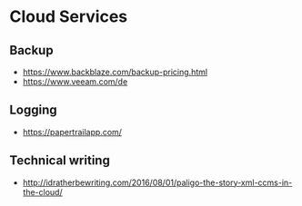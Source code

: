 # Cloud Services

## Backup

* https://www.backblaze.com/backup-pricing.html
* https://www.veeam.com/de

## Logging

* https://papertrailapp.com/

## Technical writing

* http://idratherbewriting.com/2016/08/01/paligo-the-story-xml-ccms-in-the-cloud/
